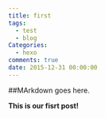 ```yaml
---
title: first
tags:
  - test
  - blog
Categories:
  - hexo
comments: true
date: 2015-12-31 00:00:00
---
```



##MArkdown goes here.

**This is our fisrt post!**
